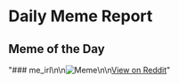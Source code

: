 # Daily Meme Report

## Meme of the Day
"### me_irl\n\n![Meme](https://i.redd.it/wdk6s4zfrg2e1.png)\n\n[View on Reddit](https://redd.it/1gx98od)"
